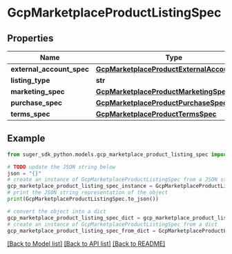 # GcpMarketplaceProductListingSpec


## Properties

Name | Type | Description | Notes
------------ | ------------- | ------------- | -------------
**external_account_spec** | [**GcpMarketplaceProductExternalAccountSpec**](GcpMarketplaceProductExternalAccountSpec.md) |  | [optional] 
**listing_type** | **str** |  | [optional] 
**marketing_spec** | [**GcpMarketplaceProductMarketingSpec**](GcpMarketplaceProductMarketingSpec.md) |  | [optional] 
**purchase_spec** | [**GcpMarketplaceProductPurchaseSpec**](GcpMarketplaceProductPurchaseSpec.md) |  | [optional] 
**terms_spec** | [**GcpMarketplaceProductTermsSpec**](GcpMarketplaceProductTermsSpec.md) |  | [optional] 

## Example

```python
from suger_sdk_python.models.gcp_marketplace_product_listing_spec import GcpMarketplaceProductListingSpec

# TODO update the JSON string below
json = "{}"
# create an instance of GcpMarketplaceProductListingSpec from a JSON string
gcp_marketplace_product_listing_spec_instance = GcpMarketplaceProductListingSpec.from_json(json)
# print the JSON string representation of the object
print(GcpMarketplaceProductListingSpec.to_json())

# convert the object into a dict
gcp_marketplace_product_listing_spec_dict = gcp_marketplace_product_listing_spec_instance.to_dict()
# create an instance of GcpMarketplaceProductListingSpec from a dict
gcp_marketplace_product_listing_spec_from_dict = GcpMarketplaceProductListingSpec.from_dict(gcp_marketplace_product_listing_spec_dict)
```
[[Back to Model list]](../README.md#documentation-for-models) [[Back to API list]](../README.md#documentation-for-api-endpoints) [[Back to README]](../README.md)


